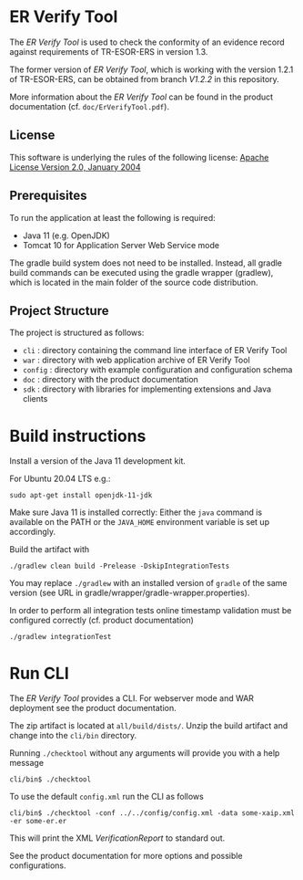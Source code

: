 # ER Verify Tool

The _ER Verify Tool_ is used to check the conformity of an evidence record against requirements 
of TR-ESOR-ERS in version 1.3.

The former version of _ER Verify Tool_, which is working with the version 1.2.1 of TR-ESOR-ERS, can be obtained from branch _V1.2.2_ in this repository.

More information about the _ER Verify Tool_ can be found in the product documentation (cf. `doc/ErVerifyTool.pdf`).

## License

This software is underlying the rules of the following license:
[Apache License Version 2.0, January 2004](http://www.apache.org/licenses/LICENSE-2.0.txt)

## Prerequisites

To run the application at least the following is required:

- Java 11 (e.g. OpenJDK)
- Tomcat 10 for Application Server Web Service mode

The gradle build system does not need to be installed.
Instead, all gradle build commands can be executed using the gradle wrapper (gradlew), which is located in
the main folder of the source code distribution.

## Project Structure

The project is structured as follows:

- `cli`       : directory containing the command line interface of ER Verify Tool
- `war`       : directory with web application archive of ER Verify Tool
- `config`    : directory with example configuration and configuration schema
- `doc`       : directory with the product documentation
- `sdk`       : directory with libraries for implementing extensions and Java clients

# Build instructions

Install a version of the Java 11 development kit.

For Ubuntu 20.04 LTS e.g.:
```
sudo apt-get install openjdk-11-jdk
```

Make sure Java 11 is installed correctly:
Either the `java` command is available on the PATH or the `JAVA_HOME` environment variable is set up accordingly.

Build the artifact with

```
./gradlew clean build -Prelease -DskipIntegrationTests
```

You may replace `./gradlew` with an installed version of `gradle` of the same version (see URL in gradle/wrapper/gradle-wrapper.properties).

In order to perform all integration tests online timestamp validation must be configured correctly (cf. product documentation)

```
./gradlew integrationTest
```

# Run CLI

The *ER Verify Tool* provides a CLI. For webserver mode and WAR deployment see the product documentation.

The zip artifact is located at `all/build/dists/`. Unzip the build artifact and change into the `cli/bin` directory.

Running `./checktool` without any arguments will provide you with a help message
```
cli/bin$ ./checktool
```

To use the default `config.xml` run the CLI as follows
```
cli/bin$ ./checktool -conf ../../config/config.xml -data some-xaip.xml -er some-er.er
```

This will print the XML *VerificationReport* to standard out.

See the product documentation for more options and possible configurations.
